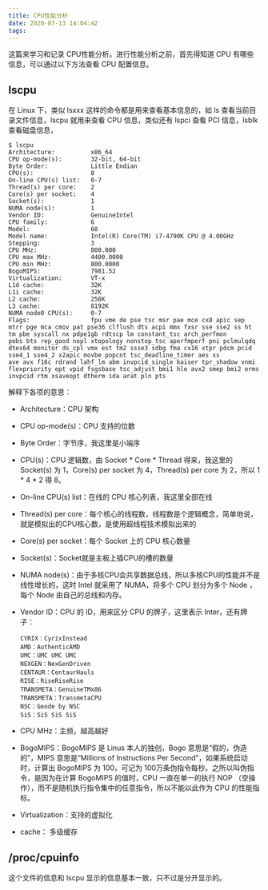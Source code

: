 ```yaml
---
title: CPU性能分析
date: 2020-07-13 14:04:42
tags:
---
```


这篇来学习和记录 CPU性能分析。进行性能分析之前，首先得知道 CPU 有哪些信息，可以通过以下方法查看 CPU 配置信息。



## lscpu

在 Linux 下，类似 lsxxx 这样的命令都是用来查看基本信息的，如 ls 查看当前目录文件信息，lscpu 就用来查看 CPU 信息，类似还有 lspci 查看 PCI 信息，lsblk 查看磁盘信息，

```
$ lscpu 
Architecture:          x86_64
CPU op-mode(s):        32-bit, 64-bit
Byte Order:            Little Endian
CPU(s):                8
On-line CPU(s) list:   0-7
Thread(s) per core:    2
Core(s) per socket:    4
Socket(s):             1
NUMA node(s):          1
Vendor ID:             GenuineIntel
CPU family:            6
Model:                 60
Model name:            Intel(R) Core(TM) i7-4790K CPU @ 4.00GHz
Stepping:              3
CPU MHz:               800.000
CPU max MHz:           4400.0000
CPU min MHz:           800.0000
BogoMIPS:              7981.52
Virtualization:        VT-x
L1d cache:             32K
L1i cache:             32K
L2 cache:              256K
L3 cache:              8192K
NUMA node0 CPU(s):     0-7
Flags:                 fpu vme de pse tsc msr pae mce cx8 apic sep mtrr pge mca cmov pat pse36 clflush dts acpi mmx fxsr sse sse2 ss ht tm pbe syscall nx pdpe1gb rdtscp lm constant_tsc arch_perfmon 
pebs bts rep_good nopl xtopology nonstop_tsc aperfmperf pni pclmulqdq dtes64 monitor ds_cpl vmx est tm2 ssse3 sdbg fma cx16 xtpr pdcm pcid sse4_1 sse4_2 x2apic movbe popcnt tsc_deadline_timer aes xs
ave avx f16c rdrand lahf_lm abm invpcid_single kaiser tpr_shadow vnmi flexpriority ept vpid fsgsbase tsc_adjust bmi1 hle avx2 smep bmi2 erms invpcid rtm xsaveopt dtherm ida arat pln pts
```

解释下各项的意思：

- Architecture：CPU 架构

- CPU op-mode(s)：CPU 支持的位数

- Byte Order：字节序，我这里是小端序

- CPU(s)：CPU 逻辑数，由 Socket * Core * Thread 得来，我这里的 Socket(s) 为 1，Core(s) per socket 为 4，Thread(s) per core 为 2，所以 1 * 4 * 2 得 8。

- On-line CPU(s) list：在线的 CPU 核心列表，我这里全部在线

- Thread(s) per core：每个核心的线程数，线程数是个逻辑概念，简单地说，就是模拟出的CPU核心数，是使用超线程技术模拟出来的

- Core(s) per socket：每个 Socket 上的 CPU 核心数量

- Socket(s)：Socket就是主板上插CPU的槽的数量

- NUMA node(s)：由于多核CPU会共享数据总线，所以多核CPU的性能并不是线性增长的，这时 Intel 就采用了 NUMA，将多个 CPU 划分为多个 Node ，每个 Node 由自己的总线和内存。

- Vendor ID：CPU 的 ID，用来区分 CPU 的牌子，这里表示 Inter，还有牌子：

  ```
  CYRIX：CyrixInstead
  AMD：AuthenticAMD
  UMC：UMC UMC UMC
  NEXGEN：NexGenDriven
  CENTAUR：CentaurHauls
  RISE：RiseRiseRise
  TRANSMETA：GenuineTMx86
  TRANSMETA：TransmetaCPU
  NSC：Geode by NSC
  SiS：SiS SiS SiS
  ```

- CPU MHz：主频，越高越好
- BogoMIPS：BogoMIPS 是 Linus 本人的独创，Bogo 意思是“假的，伪造的”，MIPS 意思是“Millions of Instructions Per Second”，如果系统启动时，计算出 BogoMIPS 为 100，可记为 100万条伪指令每秒。之所以叫伪指令，是因为在计算 BogoMIPS 的值时，CPU 一直在单一的执行 NOP （空操作），而不是随机执行指令集中的任意指令，所以不能以此作为 CPU 的性能指标。
- Virtualization：支持的虚拟化
- cache： 多级缓存



## **/proc/cpuinfo**

这个文件的信息和 lscpu 显示的信息基本一致，只不过是分开显示的。



